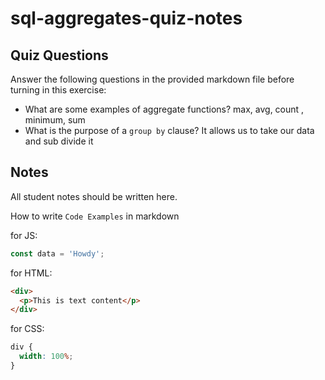 # sql-aggregates-quiz-notes

## Quiz Questions

Answer the following questions in the provided markdown file before turning in this exercise:

- What are some examples of aggregate functions?
  max, avg, count , minimum, sum
- What is the purpose of a `group by` clause?
  It allows us to take our data and sub divide it

## Notes

All student notes should be written here.

How to write `Code Examples` in markdown

for JS:

```javascript
const data = 'Howdy';
```

for HTML:

```html
<div>
  <p>This is text content</p>
</div>
```

for CSS:

```css
div {
  width: 100%;
}
```

